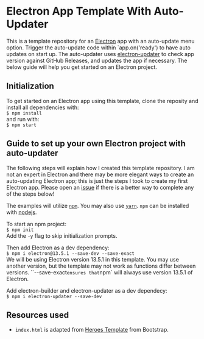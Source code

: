 # Electron App Template With Auto-Updater

This is a template repository for an [Electron](https://www.electronjs.org/) app with an auto-update menu option. Trigger the auto-update code within `app.on('ready') to have auto updates on start up. The auto-updater uses [electron-updater](https://www.npmjs.com/package/electron-updater) to check app version against GitHub Releases, and updates the app if necessary. The below guide will help you get started on an Electron project.

## Initialization

To get started on an Electron app using this template, clone the reposity and install all dependencies with:  
```$ npm install```  
and run with:  
```$ npm start```

## Guide to set up your own Electron project with auto-updater

The following steps will explain how I created this template repository. I am not an expert in Electron and there may be more elegant ways to create an auto-updating Electron app; this is just the steps I took to create my first Electron app. Please open an [issue](https://github.com/wrrnlim/electron-app-template/issues/new/choose) if there is a better way to complete any of the steps below!  

The examples will utilize [`npm`](https://www.npmjs.com/). You may also use [`yarn`](https://yarnpkg.com/). `npm` can be installed with [nodejs](https://nodejs.org/en/).  

To start an npm project:  
```$ npm init```  
Add the `-y` flag to skip initialization prompts.  

Then add Electron as a dev dependency:  
```$ npm i electron@13.5.1 --save-dev --save-exact```  
We will be using Electron version 13.5.1 in this template. You may use another version, but the template may not work as functions differ between versions. ``--save-exact` ensures that `npm` will always use version 13.5.1 of Electron.  

Add electron-builder and electron-updater as a dev dependecy:  
```$ npm i electron-updater --save-dev```  

## Resources used

- `index.html` is adapted from [Heroes Template](https://getbootstrap.com/docs/5.0/examples/heroes/) from Bootstrap.
